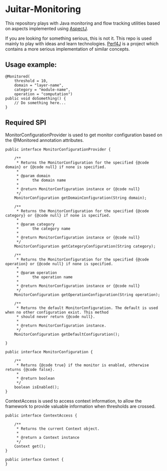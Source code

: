 Juitar-Monitoring
=================
This repository plays with Java monitoring and flow tracking utilities based on aspects implemented using [AspectJ](http://www.eclipse.org/aspectj/).

If you are looking for something serious, this is not it. This repo is used mainly to play with ideas and learn technologies.
[Perf4J](https://github.com/perf4j/perf4j) is a project which contains a more serious implementation of similar concepts.

Usage example:
-------------

    @Monitored(
        threshold = 10,
        domain = "layer-name",
        category = "module-name",
        operation = "computation")
    public void doSomething() {
        // Do something here...
    }

Required SPI
------------

MonitorConfigurationProvider is used to get monitor configuration based on the @Monitored annotation attributes.

    public interface MonitorConfigurationProvider {

        /**
         * Returns the MonitorConfiguration for the specified {@code domain} or {@code null} if none is specified.
         *
         * @param domain
         *      the domain name
         *
         * @return MonitorConfiguration instance or {@code null}
         */
        MonitorConfiguration getDomainConfiguration(String domain);

        /**
         * Returns the MonitorConfiguration for the specified {@code category} or {@code null} if none is specified.
         *
         * @param category
         *      the category name
         *
         * @return MonitorConfiguration instance or {@code null}
         */
        MonitorConfiguration getCategoryConfiguration(String category);

        /**
         * Returns the MonitorConfiguration for the specified {@code operation} or {@code null} if none is specified.
         *
         * @param operation
         *      the operation name
         *
         * @return MonitorConfiguration instance or {@code null}
         */
        MonitorConfiguration getOperationConfiguration(String operation);

        /**
         * Returns the default MonitorConfiguration. The default is used when no other configuration exist. This method
         * should never return {@code null}.
         *
         * @return MonitorConfiguration instance.
         */
        MonitorConfiguration getDefaultConfiguration();

    }

    public interface MonitorConfiguration {

        /**
         * Returns {@code true} if the monitor is enabled, otherwise returns {@code false}.
         *
         * @return boolean
         */
        boolean isEnabled();
    }

ContextAccess is used to access context information, to allow the framework to provide valuable information when thresholds
are crossed.

    public interface ContextAccess {

        /**
         * Returns the current Context object.
         *
         * @return a Context instance
         */
        Context get();
    }

    public interface Context {
    }
